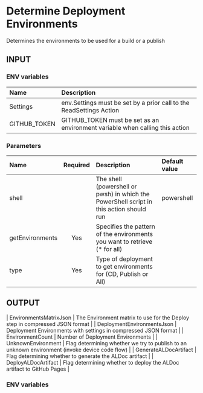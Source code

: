 # Determine Deployment Environments
Determines the environments to be used for a build or a publish

## INPUT

### ENV variables
| Name | Description |
| :-- | :-- |
| Settings | env.Settings must be set by a prior call to the ReadSettings Action |
| GITHUB_TOKEN | GITHUB_TOKEN must be set as an environment variable when calling this action |

### Parameters
| Name | Required | Description | Default value |
| :-- | :-: | :-- | :-- |
| shell | | The shell (powershell or pwsh) in which the PowerShell script in this action should run | powershell |
| getEnvironments | Yes | Specifies the pattern of the environments you want to retrieve (* for all) | |
| type | Yes | Type of deployment to get environments for (CD, Publish or All) | |

## OUTPUT
| EnvironmentsMatrixJson | The Environment matrix to use for the Deploy step in compressed JSON format |
| DeploymentEnvironmentsJson | Deployment Environments with settings in compressed JSON format |
| EnvironmentCount | Number of Deployment Environments |
| UnknownEnvironment | Flag determining whether we try to publish to an unknown environment (invoke device code flow) |
| GenerateALDocArtifact | Flag determining whether to generate the ALDoc artifact |
| DeployALDocArtifact | Flag determining whether to deploy the ALDoc artifact to GitHub Pages |

### ENV variables
